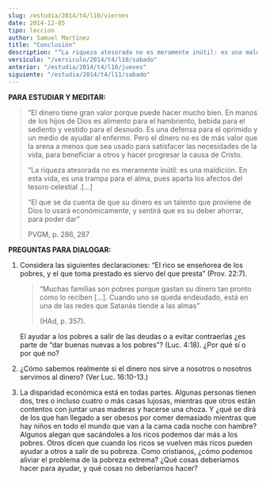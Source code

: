 ```yaml
---
slug: /estudia/2014/t4/l10/viernes
date: 2014-12-05
tipo: leccion
author: Samuel Martínez
title: "Conclusión"
description: "“La riqueza atesorada no es meramente inútil: es una maldición. En esta vida,  es una trampa para el alma, pues aparta los afectos del tesoro celestial .[...]"
versiculo: "/versiculo/2014/t4/l10/sabado"
anterior: "/estudia/2014/t4/l10/jueves"
siguiente: "/estudia/2014/t4/l11/sabado"
---
```


**PARA ESTUDIAR Y MEDITAR:**

> “El dinero tiene gran valor porque puede hacer mucho bien. En manos de los hijos de Dios es alimento para el hambriento, bebida para el sediento y vestido para el desnudo. Es una defensa para el oprimido y un medio de ayudar al enfermo. Pero el dinero no es de más valor que la arena a menos que sea usado para satisfacer las necesidades de la vida, para beneficiar a otros y hacer progresar la causa de Cristo.
>
> “La riqueza atesorada no es meramente inútil: es una maldición. En esta vida, es una trampa para el alma, pues aparta los afectos del tesoro celestial .[...]
>
> “El que se da cuenta de que su dinero es un talento que proviene de Dios lo usará económicamente, y sentirá que es su deber ahorrar, para poder dar”
>
> PVGM, p. 286, 287

**PREGUNTAS PARA DIALOGAR:**

1.  Considera las siguientes declaraciones: “El rico se enseñorea de los pobres, y el que toma prestado es siervo del que presta” (Prov. 22:7).




    > “Muchas familias son pobres porque gastan su dinero tan pronto como lo reciben [...]. Cuando uno se queda endeudado, está en una de las redes que Satanás tiende a las almas”
    >
    > (HAd, p. 357).



     El ayudar a los pobres a salir de las deudas o a evitar contraerlas ¿es parte de “dar buenas nuevas a los pobres”? (Luc. 4:18). ¿Por qué sí o por qué no?

2.  ¿Cómo sabemos realmente si el dinero nos sirve a nosotros o nosotros servimos al dinero? (Ver Luc. 16:10-13.)
3.  La disparidad económica está en todas partes. Algunas personas tienen dos, tres o incluso cuatro o más casas lujosas, mientras que otros están contentos con juntar unas maderas y hacerse una choza. Y ¿qué se dirá de los que han llegado a ser obesos por comer demasiado mientras que hay niños en todo el mundo que van a la cama cada noche con hambre? Algunos alegan que sacándoles a los ricos podemos dar más a los pobres. Otros dicen que cuando los ricos se vuelven más ricos pueden ayudar a otros a salir de su pobreza. Como cristianos, ¿cómo podemos aliviar el problema de la pobreza extrema? ¿Qué cosas deberíamos hacer para ayudar, y qué cosas no deberíamos hacer?
